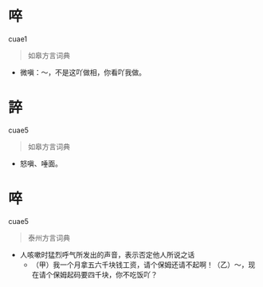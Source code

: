 # 啐
cuae1
> 如皋方言词典
- 微嗔：～，不是这吖做相，你看吖我做。

# 誶
cuae5
> 如皋方言词典
- 怒嗔、唾面。

# 啐
cuae5
> 泰州方言词典
- 人咳嗽时猛烈呼气所发出的声音，表示否定他人所说之话
  - （甲）我一个月拿五六千块钱工资，请个保姆还请不起啊！（乙）～，现在请个保姆起码要四千块，你不吃饭吖？
